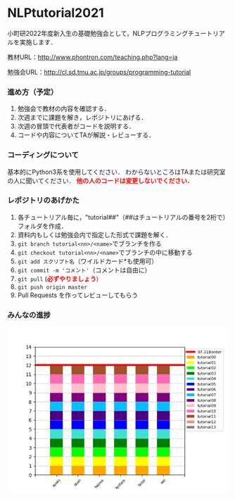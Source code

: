 # NLPtutorial2021

小町研2022年度新入生の基礎勉強会として，NLPプログラミングチュートリアルを実施します．

教材URL：http://www.phontron.com/teaching.php?lang=ja

勉強会URL：http://cl.sd.tmu.ac.jp/groups/programming-tutorial

### 進め方（予定）

1. 勉強会で教材の内容を確認する．
2. 次週までに課題を解き，レポジトリにあげる．
3. 次週の冒頭で代表者がコードを説明する．
4. コードや内容についてTAが解説・レビューする．

### コーディングについて

基本的にPython3系を使用してください．
わからないところはTAまたは研究室の人に聞いてください．
<span style="color:red;"><b>他の人のコードは変更しないでください．</b></font>

### レポジトリのあげかた

1. 各チュートリアル毎に，"tutorial##"（##はチュートリアルの番号を2桁で）フォルダを作成．
2. 資料内もしくは勉強会内で指定した形式で課題を解く．
3. `git branch tutorial<nn>/<name>`でブランチを作る
4. `git checkout tutorial<nn>/<name>`でブランチの中に移動する
5. `git add スクリプト名`（ワイルドカード*も使用可）
6. `git commit -m 'コメント'`（コメントは自由に）
7. `git pull` (<span style="color:red;"><b>必ずやりましょう</b></font>)
8. `git push origin master`
9. Pull Requests を作ってレビューしてもらう

### みんなの進捗

![progress](progress.png)
